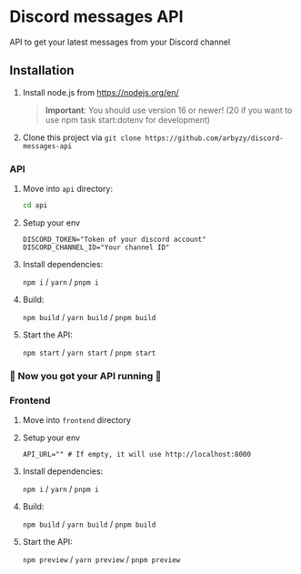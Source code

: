 # Discord messages API

API to get your latest messages from your Discord channel

## Installation

1. Install node.js from <https://nodejs.org/en/>

   > **Important**:
   > You should use version 16 or newer! (20 if you want to use npm task start:dotenv for development)

2. Clone this project via `git clone https://github.com/arbyzy/discord-messages-api`

### API

1. Move into `api` directory:

   ```bash
   cd api
   ```

2. Setup your env

   ```env
   DISCORD_TOKEN="Token of your discord account"
   DISCORD_CHANNEL_ID="Your channel ID"
   ```

3. Install dependencies:

   `npm i` / `yarn` / `pnpm i`

4. Build:

   `npm build` / `yarn build` / `pnpm build`

5. Start the API:

   `npm start` / `yarn start` / `pnpm start`

### 🎉 Now you got your API running 🎉

### Frontend

1. Move into `frontend` directory

2. Setup your env

   ```env
   API_URL="" # If empty, it will use http://localhost:8000
   ```

3. Install dependencies:

   `npm i` / `yarn` / `pnpm i`

4. Build:

   `npm build` / `yarn build` / `pnpm build`

5. Start the API:

   `npm preview` / `yarn preview` / `pnpm preview`
